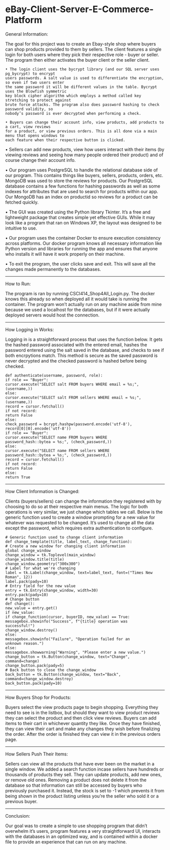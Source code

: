 # eBay-Client-Server-E-Commerce-Platform

General Information:

The goal for this project was to create an Ebay-style shop where buyers can shop
products provided to them by sellers. The client features a single login for both users where they
pick their respective role - buyer or seller. The program then either activates the buyer client or
the seller client.

    • The login client uses the bycrypt library (and our SQL server uses pg_bycrypt) to encrypt
    users passwords. A salt value is used to differentiate the encryption, so even if two users enter
    the same password it will be different values in the table. Bycrypt uses the Blowfish symmetric
    key block cipher algorithm which employs a method called key stretching to protect against
    brute force attacks. The program also does password hashing to check password validity, so
    nobody’s password is ever decrypted when performing a check.

    • Buyers can change their account info, view products, add products to a cart, view reviews
    for a product, or view previous orders. This is all done via a main menu that opens windows to
    each feature when their respective button is clicked.

• Sellers can add new products, view how users interact with their items (by viewing
reviews and seeing how many people ordered their product) and of course change their account
info.

• Our program uses PostgreSQL to handle the relational database side of our program. This
contains things like buyers, sellers, products, orders, etc. MongoDB was used to store the
reviews for products. Our PostgreSQL database contains a few functions for hashing passwords
as well as some indexes for attributes that are used to search for products within our app. Our
MongoDB has an index on productid so reviews for a product can be fetched quickly.

• The GUI was created using the Python library Tkinter. It’s a free and lightweight package
that creates simple yet effective GUIs. While it may look like a program that ran on Windows
XP, the layout was designed to be intuitive to use.

• Our program uses the container Docker to ensure execution consistency across platforms.
Our docker program knows all necessary information like Python version and libraries for
running the app and ensures that anyone who installs it will have it work properly on their
machine.

• To exit the program, the user clicks save and exit. This will save all the changes made
permanently to the databases.

----------------------------------------------------------------------------------------
How to Run:

The program is ran by running CSCI414_Shop4All_Login.py. The docker knows this already so
when deployed all it would take is running the container. The program won’t actually run on any
machine aside from mine because we used a localhost for the databases, but if it were actually
deployed servers would host the connection.

----------------------------------------------------------------------------------------
How Logging in Works:

Logging in is a straightforward process that uses the function below. It gets the hashed password
associated with the entered email, hashes the password entered using the salt saved in the
database, and checks to see if both encrpytions match. This method is secure as the saved
password is never decrypted and the checked password is hashed before being checked.

    def authenticate(username, password, role):
    if role == "Buyer":
    cursor.execute("SELECT salt FROM buyers WHERE email = %s;",
    (username,))
    else:
    cursor.execute("SELECT salt FROM sellers WHERE email = %s;",
    (username,))
    record = cursor.fetchall()
    if not record:
    return False
    else:
    check_password = bcrypt.hashpw(password.encode('utf-8'),
    record[0][0].encode('utf-8'))
    if role == "Buyer":
    cursor.execute("SELECT name FROM buyers WHERE
    password_hash::bytea = %s;", (check_password,))
    else:
    cursor.execute("SELECT name FROM sellers WHERE
    password_hash::bytea = %s;", (check_password,))
    record = cursor.fetchall()
    if not record:
    return False
    else:
    return True

----------------------------------------------------------------------------------------
How Client Information is Changed:

Clients (buyers/sellers) can change the information they registered with by choosing to do so at
their respective main menus. The logic for both operations is very similar, we just change which
tables we call. Below is the generic function used to create a window prompting for a new value
for whatever was requested to be changed. It’s used to change all the data except the password,
which requires extra authentication to configure.

    # Generic function used to change client information
    def change_template(title, label_text, change_function):
    # Create a new window for changing client information
    global change_window
    change_window = tk.Toplevel(main_window)
    change_window.title(title)
    change_window.geometry("300x300")
    # Label for what we're changing
    label = tk.Label(change_window, text=label_text, font=("Times New
    Roman", 12))
    label.pack(pady=10)
    # Entry field for the new value
    entry = tk.Entry(change_window, width=30)
    entry.pack(pady=10)
    # Change button
    def change():
    new_value = entry.get()
    if new_value:
    if change_function(cursor, buyerID, new_value) == True:
    messagebox.showinfo("Success", f"{title} operation was
    successful!")
    change_window.destroy()
    else:
    messagebox.showinfo("Failure", "Operation failed for an
    unknown reason.")
    else:
    messagebox.showwarning("Warning", "Please enter a new value.")
    change_button = tk.Button(change_window, text="Change",
    command=change)
    change_button.pack(pady=5)
    # Back button to close the change_window
    back_button = tk.Button(change_window, text="Back",
    command=change_window.destroy)
    back_button.pack(pady=10)
    
----------------------------------------------------------------------------------------
How Buyers Shop for Products:

Buyers select the view products page to begin shopping. Everything they need to see is in the
listbox, but should they want to view product reviews they can select the product and then click
view reviews. Buyers can add items to their cart in whichever quantity they like. Once they have
finished, they can view their cart and make any changes they wish before finalizing the order.
After the order is finished they can view it in the previous orders page.

----------------------------------------------------------------------------------------
How Sellers Push Their Items:

Sellers can view all the products that have ever been on the market in a single window. We added
a search function incase sellers have hundreds or thousands of products they sell. They can
update products, add new ones, or remove old ones. Removing a product does not delete it from
the database so that information can still be accessed by buyers who previously purchased it.
Instead, the stock is set to -1 which prevents it from being shown in the product listing unless
you’re the seller who sold it or a previous buyer.

----------------------------------------------------------------------------------------
Conclusion:

Our goal was to create a simple to use shopping program that didn’t overwhelm it’s users,
program features a very straightforward UI, interacts with the databases in an optimized way, 
and is contained within a docker file to provide an experience that can run on any machine.
